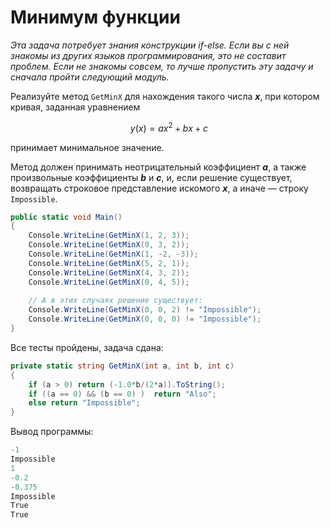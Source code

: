 # Минимум функции

*Эта задача потребует знания конструкции if-else. Если вы с ней знакомы из других языков программирования, это не составит проблем. Если не знакомы совсем, то лучше пропустить эту задачу и сначала пройти следующий модуль.*

Реализуйте метод `GetMinX` для нахождения такого числа ***x***, при котором кривая, заданная уравнением

$$ \displaystyle\ y(x) = ax^2+bx+c $$

принимает минимальное значение.

Метод должен принимать неотрицательный коэффициент ***a***, а также произвольные коэффициенты ***b*** и ***c***, и, если решение существует, возвращать строковое представление искомого ***x***, а иначе — строку `Impossible`.

```cs
public static void Main()
{
    Console.WriteLine(GetMinX(1, 2, 3));
    Console.WriteLine(GetMinX(0, 3, 2));
    Console.WriteLine(GetMinX(1, -2, -3));
    Console.WriteLine(GetMinX(5, 2, 1));
    Console.WriteLine(GetMinX(4, 3, 2));
    Console.WriteLine(GetMinX(0, 4, 5));
    
    // А в этих случаях решение существует:
    Console.WriteLine(GetMinX(0, 0, 2) != "Impossible");
    Console.WriteLine(GetMinX(0, 0, 0) != "Impossible");
}
```

Все тесты пройдены, задача сдана:
```cs
private static string GetMinX(int a, int b, int c)
{
    if (a > 0) return (-1.0*b/(2*a)).ToString();
	if ((a == 0) && (b == 0) )  return "Also";
	else return "Impossible";
}
```

Вывод программы:
```cs
-1
Impossible
1
-0.2
-0.375
Impossible
True
True
```

